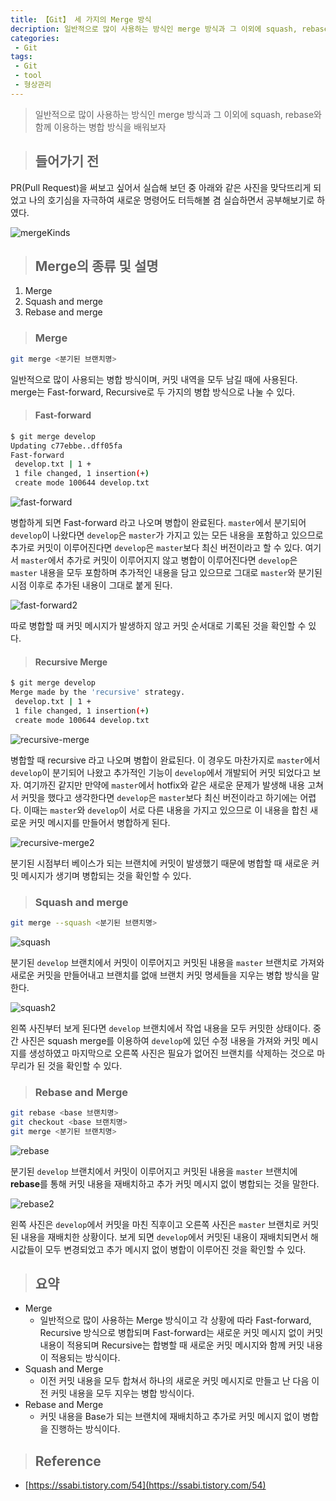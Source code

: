 ```yaml
---
title: 【Git】 세 가지의 Merge 방식
decription: 일반적으로 많이 사용하는 방식인 merge 방식과 그 이외에 squash, rebase와 함께 이용하는 병합 방식을 배워보자
categories:
 - Git
tags:
 - Git
 - tool
 - 형상관리
---
```


> 일반적으로 많이 사용하는 방식인 merge 방식과 그 이외에 squash, rebase와 함께 이용하는 병합 방식을 배워보자

> ## 들어가기 전

PR(Pull Request)을 써보고 싶어서 실습해 보던 중 아래와 같은 사진을 맞닥뜨리게 되었고 나의 호기심을 자극하여 새로운 명령어도 터득해볼 겸 실습하면서 공부해보기로 하였다.

![mergeKinds](/assets/GitMerge/mergeKinds.JPG)

> ## Merge의 종류 및 설명

1. Merge
2. Squash and merge
3. Rebase and merge

> ### Merge

``` bash
git merge <분기된 브랜치명>
```

일반적으로 많이 사용되는 병합 방식이며, 커밋 내역을 모두 남길 때에 사용된다. merge는 Fast-forward, Recursive로 두 가지의 병합 방식으로 나눌 수 있다.

> #### Fast-forward

``` bash
$ git merge develop
Updating c77ebbe..dff05fa
Fast-forward
 develop.txt | 1 +
 1 file changed, 1 insertion(+)
 create mode 100644 develop.txt
```

![fast-forward](/assets/GitMerge/fast-forward.JPG)

병합하게 되면 Fast-forward 라고 나오며 병합이 완료된다. `master`에서 분기되어 `develop`이 나왔다면 `develop`은 `master`가 가지고 있는 모든 내용을 포함하고 있으므로 추가로 커밋이 이루어진다면 `develop`은 `master`보다 최신 버전이라고 할 수 있다. 여기서 `master`에서 추가로 커밋이 이루어지지 않고 병합이 이루어진다면 `develop`은 `master` 내용을 모두 포함하며 추가적인 내용을 담고 있으므로 그대로 `master`와 분기된 시점 이후로 추가된 내용이 그대로 붙게 된다.

![fast-forward2](/assets/GitMerge/fast-forward2.JPG)

따로 병합할 때 커밋 메시지가 발생하지 않고 커밋 순서대로 기록된 것을 확인할 수 있다.

> #### Recursive Merge

``` bash
$ git merge develop
Merge made by the 'recursive' strategy.
 develop.txt | 1 +
 1 file changed, 1 insertion(+)
 create mode 100644 develop.txt
```

![recursive-merge](/assets/GitMerge/recursive-merge.JPG)

병합할 때 recursive 라고 나오며 병합이 완료된다. 이 경우도 마찬가지로 `master`에서 `develop`이 분기되어 나왔고 추가적인 기능이 `develop`에서 개발되어 커밋 되었다고 보자. 여기까진 같지만 만약에 `master`에서 hotfix와 같은 새로운 문제가 발생해 내용 고쳐서 커밋을 했다고 생각한다면 `develop`은 `master`보다 최신 버전이라고 하기에는 어렵다. 이때는 `master`와 `develop`이 서로 다른 내용을 가지고 있으므로 이 내용을 합친 새로운 커밋 메시지를 만들어서 병합하게 된다.

![recursive-merge2](/assets/GitMerge/recursive-merge2.JPG)

분기된 시점부터 베이스가 되는 브랜치에 커밋이 발생했기 때문에 병합할 때 새로운 커밋 메시지가 생기며 병합되는 것을 확인할 수 있다.

> ### Squash and merge

``` bash
git merge --squash <분기된 브랜치명>
```

![squash](/assets/GitMerge/squash.JPG)

분기된 `develop` 브랜치에서 커밋이 이루어지고 커밋된 내용을 `master` 브랜치로 가져와 새로운 커밋을 만들어내고 브랜치를 없애 브랜치 커밋 명세들을 지우는 병합 방식을 말한다.

![squash2](/assets/GitMerge/squash2.JPG)

왼쪽 사진부터 보게 된다면 `develop` 브랜치에서 작업 내용을 모두 커밋한 상태이다. 중간 사진은 squash merge를 이용하여 `develop`에 있던 수정 내용을 가져와 커밋 메시지를 생성하였고 마지막으로 오른쪽 사진은 필요가 없어진 브랜치를 삭제하는 것으로 마무리가 된 것을 확인할 수 있다.

> ### Rebase and Merge

``` bash
git rebase <base 브랜치명>
git checkout <base 브랜치명>
git merge <분기된 브랜치명>
```

![rebase](/assets/GitMerge/rebase.JPG)

분기된 `develop` 브랜치에서 커밋이 이루어지고 커밋된 내용을 `master` 브랜치에 **rebase**를 통해 커밋 내용을 재배치하고 추가 커밋 메시지 없이 병합되는 것을 말한다.

![rebase2](/assets/GitMerge/rebase2.JPG)

왼쪽 사진은 `develop`에서 커밋을 마친 직후이고 오른쪽 사진은 `master` 브랜치로 커밋된 내용을 재배치한 상황이다. 보게 되면 `develop`에서 커밋된 내용이 재배치되면서 해시값들이 모두 변경되었고 추가 메시지 없이 병합이 이루어진 것을 확인할 수 있다.

> ## 요약

- Merge
  - 일반적으로 많이 사용하는 Merge 방식이고 각 상황에 따라 Fast-forward, Recursive 방식으로 병합되며 Fast-forward는 새로운 커밋 메시지 없이 커밋 내용이 적용되며 Recursive는 합병할 때 새로운 커밋 메시지와 함께 커밋 내용이 적용되는 방식이다.
- Squash and Merge
  - 이전 커밋 내용을 모두 합쳐서 하나의 새로운 커밋 메시지로 만들고 난 다음 이전 커밋 내용을 모두 지우는 병합 방식이다.
- Rebase and Merge
  - 커밋 내용을 Base가 되는 브랜치에 재배치하고 추가로 커밋 메시지 없이 병합을 진행하는 방식이다.

> ## Reference

- [https://ssabi.tistory.com/54](https://ssabi.tistory.com/54)
